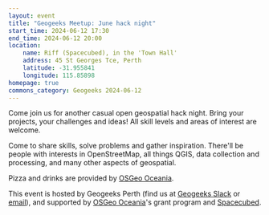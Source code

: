 ```yaml
---
layout: event
title: "Geogeeks Meetup: June hack night"
start_time: 2024-06-12 17:30
end_time: 2024-06-12 20:00
location:
    name: Riff (Spacecubed), in the 'Town Hall'
    address: 45 St Georges Tce, Perth
    latitude: -31.955841
    longitude: 115.85898
homepage: true
commons_category: Geogeeks 2024-06-12
---
```


Come join us for another casual open geospatial hack night. Bring your projects, your challenges and ideas!
All skill levels and areas of interest are welcome.

Come to share skills, solve problems and gather inspiration.
There'll be people with interests in OpenStreetMap, all things QGIS, data collection and processing,
and many other aspects of geospatial.

Pizza and drinks are provided by [OSGeo Oceania](https://osgeo-oceania.org).

This event is hosted by Geogeeks Perth (find us at [Geogeeks Slack](https://join.slack.com/t/geogeeks/shared_invite/zt-13fnotoqb-YkyMTmvwZEB_nDUis_30hw)
or [email](mailto:geogeeks.perth@gmail.com)),
and supported by [OSGeo Oceania](https://osgeo-oceania.org)'s grant program and [Spacecubed](https://spacecubed.com).
